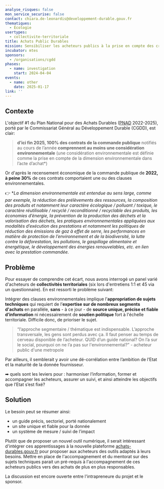 ```yaml
---
analyse_risques: false
mon_service_securise: false
contact: chiara.de-leonardis@developpement-durable.gouv.fr
thematiques:
  - Écologie
usertypes:
  - collectivite-territoriale
title: Achats Public Durables
mission: Sensibiliser les acheteurs publics à la prise en compte des critères environnementaux
incubator: mtes
sponsors:
  - /organisations/cgdd
phases:
  - name: investigation
    start: 2024-04-04
events:
  - name: other
    date: 2025-01-17
link: ''
---
```

## Contexte

L'objectif #1 du Plan National pour des Achats Durables ([PNAD](https://www.ecologie.gouv.fr/sites/default/files/documents/PNAD-PAGEAPAGE-SCREEN(3).pdf) 2022-2025), porté par le  Commissariat Général au Développement Durable (CGDD), est clair: 

> **d’ici fin 2025, 100% des contrats de la commande publique** notifiés au cours de l’année **comprennent au moins une considération environnementale** (une considération environnementale est définie comme la prise en compte de la dimension environnementale dans l’acte d’achat*)

Or d'après le recensement économique de la commande publique de **2022, à peine 30%** de ces contrats comportaient une ou des clauses environnementales. 

👉 **La dimension environnementale est entendue au sens large, comme par exemple, la réduction des prélèvements des
ressources, la composition des produits et notamment leur caractère écologique / polluant / toxique, le caractère réutilisable / recyclé / reconditionné / recyclable des produits, les économies d’énergie, la prévention de la production des déchets et la valorisation des déchets, les pratiques environnementales appliquées aux modalités d’exécution des prestations et notamment les politiques de réduction des émissions de gaz à effet de serre, les performances en matière
de protection de l’environnement et de la biodiversité, la lutte contre la déforestation, les pollutions, le gaspillage alimentaire et énergétique, le développement des énergies renouvelables, etc. en lien avec la prestation commandée.*

## Problème

Pour essayer de comprendre cet écart, nous avons interrogé un panel varié d'acheteurs de **collectivités territoriales** (six lors d'entretiens 1:1 et 45 via un questionnaire). En est ressorti le problème suivant:


Intégrer des clauses environnementales implique l'**appropriation de sujets techniques** qui requiert de l’****expertise** sur de nombreux segments d'achats** en parallèle, **sans** - à ce jour - de **source unique, précise et fiable d’information** ni nécessairement de **soutien politique** fort à l'échelle territoriale. Difficile donc, de prioriser le sujet.

> “l’approche segmentaire / thématique est indispensable. L’approche transversale, les gens sont perdus avec ça. Il faut penser au temps de cerveau disponible de l’acheteur. QUID d’un guide national? On l’a sur le social, pourquoi on ne l’a pas sur l'environnemental?” - acheteur public d'une metropole


Par ailleurs, il semblerait y avoir une dé-corrélation entre l’ambition de l’Etat et la maturité de la donnée fournisseur.

➡ quels sont les leviers pour : harmoniser l’information, former et accompagner les acheteurs, assurer un suivi, et ainsi atteindre les objectifs que l’Etat s’est fixé?

## Solution
Le besoin peut se résumer ainsi:
- un guide précis, sectoriel, porté nationalement
-  un site unique et fiable pour la donnée
- un système de mesure / suivi de l’impact

Plutôt que de proposer un nouvel outil numérique, il serait intéressant d'intégrer ces apprentissages à la nouvelle plateforme [achats-durables.gouv.fr](https://achats-durables.gouv.fr/) pour proposer aux acheteurs des outils adaptés à leurs besoins.
Mettre en place de l'accompagnement et du mentorat sur des sujets techniques parait un pré-requis à l'accompagnement de ces acheteurs publics vers des achats de plus en plus responsables.

La discussion est encore ouverte entre l'intrapreneure du projet et le sponsor.